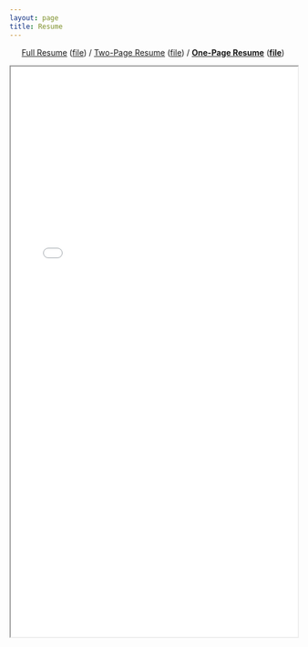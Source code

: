 ```yaml
---
layout: page
title: Resume
---
```


<div class="empty_subtitle"></div>
<p style="text-align:center"><a href="/full_resume">Full Resume</a> (<a href="/docs/resume_long_antonio_franques.pdf">file</a>)  /  <a href="/2page_resume">Two-Page Resume</a> (<a href="/docs/resume_2page_antonio_franques.pdf">file</a>)  /  <a style="font-weight:bold" href="/short_resume">One-Page Resume</a> (<a style="font-weight:bold" href="/docs/resume_short_antonio_franques.pdf">file</a>)</p>
<iframe src="/docs/resume_short_antonio_franques.pdf" width="100%" height="1000px"></iframe>
